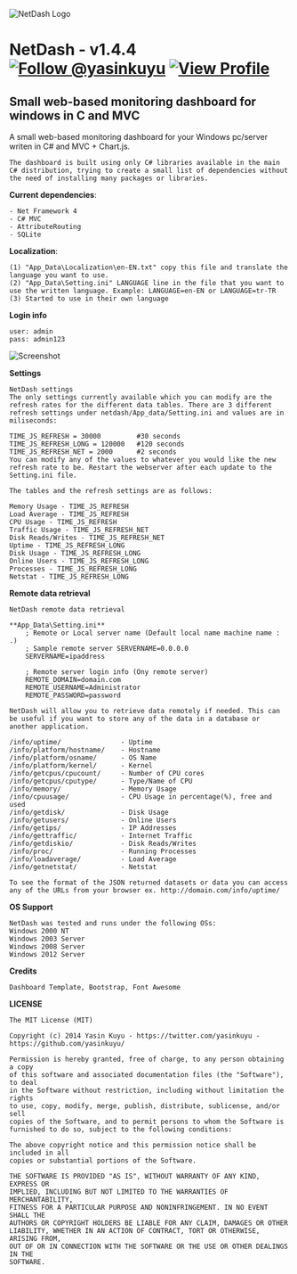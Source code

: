 ![NetDash Logo](/http://i60.tinypic.com/2r5dthz.png)

NetDash - v1.4.4  [![Follow @yasinkuyu](https://dev.twitter.com/sites/default/files/images_documentation/bird_blue_32.png)](https://twitter.com/yasinkuyu) [![View Profile](https://dlc1-s.licdn.com/sites/default/files/InBug-30px-R.png)](http://www.linkedin.com/in/yasinkuyu/)
======

## Small web-based monitoring dashboard for windows in C and MVC
A small web-based monitoring dashboard for your Windows pc/server writen in C# and MVC + Chart.js.

	The dashboard is built using only C# libraries available in the main C# distribution, trying to create a small list of dependencies without the need of installing many packages or libraries.

**Current dependencies**:

	- Net Framework 4
	- C# MVC 
	- AttributeRouting
	- SQLite

**Localization**:

	(1) "App_Data\Localization\en-EN.txt" copy this file and translate the language you want to use.
	(2) "App_Data\Setting.ini" LANGUAGE line in the file that you want to use the written language. Example: LANGUAGE=en-EN or LANGUAGE=tr-TR
	(3) Started to use in their own language

**Login info**

	user: admin
	pass: admin123

![Screenshot](/http://i59.tinypic.com/wuf1n6.png)

**Settings**

	NetDash settings
	The only settings currently available which you can modify are the refresh rates for the different data tables. There are 3 different refresh settings under netdash/App_data/Setting.ini and values are in miliseconds:

	TIME_JS_REFRESH = 30000			#30 seconds
	TIME_JS_REFRESH_LONG = 120000	#120 seconds
	TIME_JS_REFRESH_NET = 2000		#2 seconds
	You can modify any of the values to whatever you would like the new refresh rate to be. Restart the webserver after each update to the Setting.ini file.

	The tables and the refresh settings are as follows:

	Memory Usage - TIME_JS_REFRESH
	Load Average - TIME_JS_REFRESH
	CPU Usage - TIME_JS_REFRESH
	Traffic Usage - TIME_JS_REFRESH_NET
	Disk Reads/Writes - TIME_JS_REFRESH_NET
	Uptime - TIME_JS_REFRESH_LONG
	Disk Usage - TIME_JS_REFRESH_LONG
	Online Users - TIME_JS_REFRESH_LONG
	Processes - TIME_JS_REFRESH_LONG
	Netstat - TIME_JS_REFRESH_LONG


**Remote data retrieval**	

	NetDash remote data retrieval
	
    **App_Data\Setting.ini**
        ; Remote or Local server name (Default local name machine name : .)
        ; Sample remote server SERVERNAME=0.0.0.0
        SERVERNAME=ipaddress
        
        ; Remote server login info (Ony remote server)
        REMOTE_DOMAIN=domain.com
        REMOTE_USERNAME=Administrator
        REMOTE_PASSWORD=password

	NetDash will allow you to retrieve data remotely if needed. This can be useful if you want to store any of the data in a database or another application.

	/info/uptime/				- Uptime
	/info/platform/hostname/	- Hostname
	/info/platform/osname/		- OS Name
	/info/platform/kernel/		- Kernel
	/info/getcpus/cpucount/		- Number of CPU cores
	/info/getcpus/cputype/		- Type/Name of CPU
	/info/memory/				- Memory Usage
	/info/cpuusage/				- CPU Usage in percentage(%), free and used
	/info/getdisk/				- Disk Usage
	/info/getusers/				- Online Users
	/info/getips/				- IP Addresses
	/info/gettraffic/			- Internet Traffic
	/info/getdiskio/			- Disk Reads/Writes
	/info/proc/					- Running Processes
	/info/loadaverage/			- Load Average
	/info/getnetstat/			- Netstat

	To see the format of the JSON returned datasets or data you can access any of the URLs from your browser ex. http://domain.com/info/uptime/ 

**OS Support**

	NetDash was tested and runs under the following OSs:
	Windows 2000 NT
	Windows 2003 Server
	Windows 2008 Server
	Windows 2012 Server

**Credits**

	Dashboard Template, Bootstrap, Font Awesome

**LICENSE**

	The MIT License (MIT)

	Copyright (c) 2014 Yasin Kuyu - https://twitter.com/yasinkuyu - https://github.com/yasinkuyu/

	Permission is hereby granted, free of charge, to any person obtaining a copy
	of this software and associated documentation files (the "Software"), to deal
	in the Software without restriction, including without limitation the rights
	to use, copy, modify, merge, publish, distribute, sublicense, and/or sell
	copies of the Software, and to permit persons to whom the Software is
	furnished to do so, subject to the following conditions:

	The above copyright notice and this permission notice shall be included in all
	copies or substantial portions of the Software.

	THE SOFTWARE IS PROVIDED "AS IS", WITHOUT WARRANTY OF ANY KIND, EXPRESS OR
	IMPLIED, INCLUDING BUT NOT LIMITED TO THE WARRANTIES OF MERCHANTABILITY,
	FITNESS FOR A PARTICULAR PURPOSE AND NONINFRINGEMENT. IN NO EVENT SHALL THE
	AUTHORS OR COPYRIGHT HOLDERS BE LIABLE FOR ANY CLAIM, DAMAGES OR OTHER
	LIABILITY, WHETHER IN AN ACTION OF CONTRACT, TORT OR OTHERWISE, ARISING FROM,
	OUT OF OR IN CONNECTION WITH THE SOFTWARE OR THE USE OR OTHER DEALINGS IN THE
	SOFTWARE.
